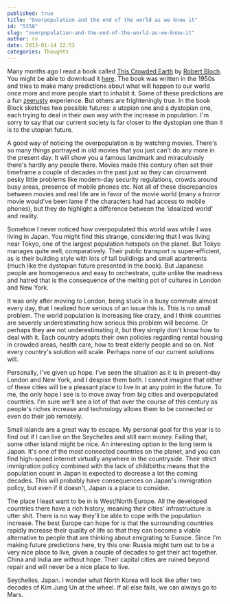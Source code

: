```yaml
---
published: true
title: "Overpopulation and the end of the world as we know it"
id: "5358"
slug: "overpopulation-and-the-end-of-the-world-as-we-know-it"
author: rv
date: 2013-01-14 22:53
categories: Thoughts
---
```

Many months ago I read a book called <a href="http://www.goodreads.com/book/show/6314423-this-crowded-earth" target="_blank">This Crowded Earth</a> by <a href="https://en.wikipedia.org/wiki/Robert_Bloch" target="_blank">Robert Bloch</a>. You might be able to download it <a href="http://www.booksshouldbefree.com/book/this-crowded-earth-by-robert-bloch" target="_blank">here</a>. The book was written in the 1950s and tries to make many predictions about what will happen to our world once more and more people start to inhabit it. Some of these predictions are a fun <a href="http://tvtropes.org/pmwiki/pmwiki.php/Main/Zeerust" target="_blank">zeerusty</a> experience. But others are frighteningly true. In the book Block sketches two possible futures: a utopian one and a dystopian one, each trying to deal in their own way with the increase in population. I'm sorry to say that our current society is far closer to the dystopian one than it is to the utopian future.

A good way of noticing the overpopulation is by watching movies. There's so many things portrayed in old movies that you just can't do any more in the present day. It will show you a famous landmark and miraculously there's hardly any people there. Movies made this century often set their timeframe a couple of decades in the past just so they can circumvent pesky little problems like modern-day security regulations, crowds around busy areas, presence of mobile phones etc. Not all of these discrepancies between movies and real life are in favor of the movie world (many a horror movie would've been lame if the characters had had access to mobile phones), but they do highlight a difference between the 'idealized world' and reality.

Somehow I never noticed how overpopulated this world was while I was living in Japan. You might find this strange, considering that I was living near Tokyo, one of the largest population hotspots on the planet. But Tokyo manages quite well, comparatively. Their public transport is super-efficient, as is their building style with lots of tall buildings and small apartments (much like the dystopian future presented in the book). But Japanese people are homogeneous and easy to orchestrate, quite unlike the madness and hatred that is the consequence of the melting pot of cultures in London and New York.

It was only after moving to London, being stuck in a busy commute almost every day, that I realized how serious of an issue this is. This is no small problem. The world population is increasing like crazy, and I think countries are severely underestimating how serious this problem will become. Or perhaps they are not underestimating it, but they simply don't know how to deal with it. Each country adopts their own policies regarding rental housing in crowded areas, health care, how to treat elderly people and so on. Not every country's solution will scale. Perhaps none of our current solutions will.

Personally, I've given up hope. I've seen the situation as it is in present-day London and New York, and I despise them both. I cannot imagine that either of these cities will be a pleasant place to live in at any point in the future. To me, the only hope I see is to move away from big cities and overpopulated countries. I'm sure we'll see a lot of that over the course of this century as people's riches increase and technology allows them to be connected or even do their job remotely.

Small islands are a great way to escape. My personal goal for this year is to find out if I can live on the Seychelles and still earn money. Failing that, some other island might be nice. An interesting option in the long term is Japan. It's one of the most connected countries on the planet, and you can find high-speed internet virtually anywhere in the countryside. Their strict immigration policy combined with the lack of childbirths means that the population count in Japan is expected to decrease a lot the coming decades. This will probably have consequences on Japan's immigration policy, but even if it doesn't, Japan is a place to consider.

The place I least want to be in is West/North Europe. All the developed countries there have a rich history, meaning their cities' infrastructure is utter shit. There is no way they'll be able to cope with the population increase. The best Europe can hope for is that the surrounding countries rapidly increase their quality of life so that they can become a viable alternative to people that are thinking about emigrating to Europe. Since I'm making future predictions here, try this one: Russia might turn out to be a very nice place to live, given a couple of decades to get their act together. China and India are without hope. Their capital cities are ruined beyond repair and will never be a nice place to live.

Seychelles. Japan. I wonder what North Korea will look like after two decades of Kim Jung Un at the wheel. If all else fails, we can always go to Mars.